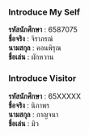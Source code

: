 ### Introduce My Self
**รหัสนักศึกษา**  : 6587075<br>
**ชื่อจริง** : จิราภรณ์<br>
**นามสกุล** : คอนพิรุณ<br>
**ชื่อเล่น** : ผักหวาน<br>

### Introduce Visitor
**รหัสนักศึกษา**  : 65XXXXX<br>
**ชื่อจริง** : นิภาพร<br>
**นามสกุล** : กาญจนา<br>
**ชื่อเล่น** : มิว<br>